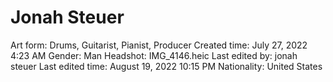 # Jonah Steuer

Art form: Drums, Guitarist, Pianist, Producer
Created time: July 27, 2022 4:23 AM
Gender: Man
Headshot: IMG_4146.heic
Last edited by: jonah steuer
Last edited time: August 19, 2022 10:15 PM
Nationality: United States